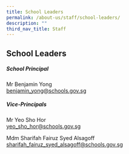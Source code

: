 ```yaml
---
title: School Leaders
permalink: /about-us/staff/school-leaders/
description: ""
third_nav_title: Staff
---
```

## School Leaders 
##### **School Principal**

Mr Benjamin Yong<br>
[benjamin_yong@schools.gov.sg](benjamin_yong@schools.gov.sg) 

##### **Vice-Principals**

Mr Yeo Sho Hor <br>
[yeo_sho_hor@schools.gov.sg](yeo_sho_hor@schools.gov.sg) <br>

Mdm Sharifah Fairuz Syed Alsagoff<br>
[sharifah_fairuz_syed_alsagoff@schools.gov.sg](sharifah_fairuz_syed_alsagoff@schools.gov.sg)